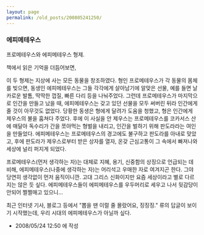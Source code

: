 ```yaml
---
layout: page
permalink: /old_posts/200805241250/
---
```


### 에피메테우스

프로메테우스와 에피메테우스 형제.

책에서 읽은 기억을 더듬어보면,

이 두 형제는 지상에 사는 모든 동물을 창조하였다. 형인 프로메테우스가 각 동물의 몸체를 빚으면, 동생인 에피메테우스는 그들 각각에게 살아남기에 알맞은 선물, 예를 들면 날카로운 발톰, 딱딱한 껍질, 빠른 다리 등을 나눠주었다. 그런데 프로메테우스가 마지막으로 인간을 만들고 났을 때, 에피메테우스는 갖고 있던 선물을 모두 써버린 뒤라 인간에게 줄 것이 아무것도 없었다. 당황한 동생은 형에게 달려가 도움을 청했고, 형은 인간에게 제우스의 불을 훔쳐다 주었다. 
후에 이 사실을 안 제우스는 프로메테우스를 코카서스 산에 매달아 독수리가 간을 쪼아먹는 형벌을 내리고, 인간을 벌하기 위해 판도라라는 여인을 만들었다. 에피메테우스는 프로메테우스의 경고에도 불구하고 판도라를 아내로 맞았고, 후에 판도라가 제우스로부터 받은 상자를 열자, 온갖 근심고통이 그 속에서 빠져나와 세상에 널리 퍼지게 되었다.

프로메테우스(먼저 생각하는 자)는 대체로 지혜, 용기, 신중함의 상징으로 언급되는 데 비해, 에피메테우스(나중에 생각하는 자)는 어리석고 우매한 자로 여겨지곤 한다. 그야 당연히 생각없이 먼저 움직이니깐.
고대 그리스 신화이지만 요즘 세상이라고 별로 다르지는 않은 듯 싶다. 에피메테우스들이 에피메테우스를 우두머리로 세우고 나서 뒷감당이 안되어 쩔쩔매고 있으니...

최근 인터넷 기사, 블로그 등에서 "뽑을 땐 이럴 줄 몰랐어요, 징징징." 류의 답글이 보이기 시작했는데, 우리 시대의 에피메테우스가 아닐까 싶다.





- 2008/05/24 12:50 에 작성